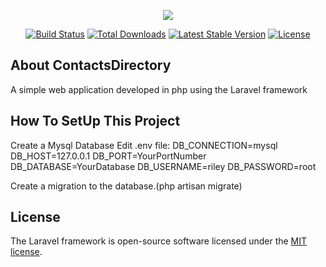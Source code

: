 <p align="center"><img src="https://laravel.com/assets/img/components/logo-laravel.svg"></p>

<p align="center">
<a href="https://travis-ci.org/laravel/framework"><img src="https://travis-ci.org/laravel/framework.svg" alt="Build Status"></a>
<a href="https://packagist.org/packages/laravel/framework"><img src="https://poser.pugx.org/laravel/framework/d/total.svg" alt="Total Downloads"></a>
<a href="https://packagist.org/packages/laravel/framework"><img src="https://poser.pugx.org/laravel/framework/v/stable.svg" alt="Latest Stable Version"></a>
<a href="https://packagist.org/packages/laravel/framework"><img src="https://poser.pugx.org/laravel/framework/license.svg" alt="License"></a>
</p>

## About ContactsDirectory

A simple web application developed in php using the Laravel framework 

## How To SetUp This Project
Create a Mysql Database
Edit .env file:
DB_CONNECTION=mysql
DB_HOST=127.0.0.1
DB_PORT=YourPortNumber
DB_DATABASE=YourDatabase
DB_USERNAME=riley
DB_PASSWORD=root

Create a migration to the database.(php artisan migrate)


## License
The Laravel framework is open-source software licensed under the [MIT license](https://opensource.org/licenses/MIT).
